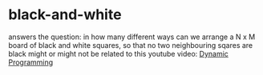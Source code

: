 # black-and-white

answers the question:
in how many different ways can we arrange a N x M board of black and white squares,
so that no two neighbouring sqares are black
might or might not be related to this youtube video:  [Dynamic Programming](https://www.youtube.com/watch?v=Hdr64lKQ3e4)
